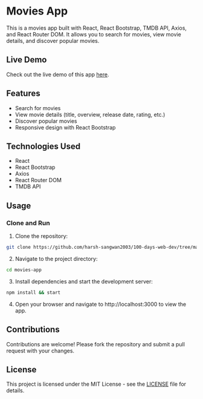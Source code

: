 # Movies App

This is a movies app built with React, React Bootstrap, TMDB API, Axios, and React Router DOM. It allows you to search for movies, view movie details, and discover popular movies.

## Live Demo

Check out the live demo of this app [here](https://your-movies-app.vercel.app/).

## Features

- Search for movies
- View movie details (title, overview, release date, rating, etc.)
- Discover popular movies
- Responsive design with React Bootstrap

## Technologies Used

- React
- React Bootstrap
- Axios
- React Router DOM
- TMDB API

## Usage

### Clone and Run

1. Clone the repository:

```bash
git clone https://github.com/harsh-sangwan2003/100-days-web-dev/tree/main/React%20JS/Projects/movies-app.git
```

2. Navigate to the project directory:

```bash
cd movies-app
```

3. Install dependencies and start the development server:

```bash
npm install && start
```

4. Open your browser and navigate to http://localhost:3000 to view the app.

## Contributions

Contributions are welcome! Please fork the repository and submit a pull request with your changes.

## License

This project is licensed under the MIT License - see the [LICENSE](LICENSE) file for details.
